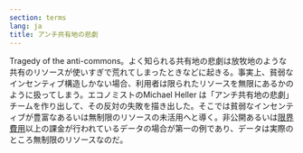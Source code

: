 ```yaml
---
section: terms
lang: ja
title: アンチ共有地の悲劇
---
```


Tragedy of the anti-commons。よく知られる共有地の悲劇は放牧地のような共有のリソースが使いすぎで荒れてしまったときなどに起きる。事実上、貧弱なインセンティブ構造しかない場合、利用者は限られたリソースを無限にあるかのように扱ってしまう。エコノミストのMichael Heller は「アンチ共有地の悲劇」チームを作り出して、その反対の失敗を描き出した。そこでは貧弱なインセンティブが豊富なあるいは無制限のリソースの未活用へと導く。非公開あるいは[限界費用](../marginal-cost/)以上の課金が行われているデータの場合が第一の例であり、データは実際のところ無制限のリソースなのだ。
